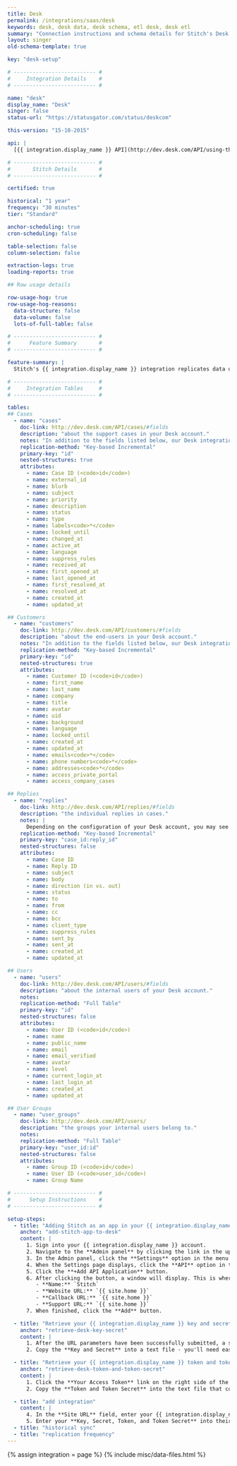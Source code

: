 ```yaml
---
title: Desk
permalink: /integrations/saas/desk
keywords: desk, desk data, desk schema, etl desk, desk etl
summary: "Connection instructions and schema details for Stitch's Desk integration."
layout: singer
old-schema-template: true

key: "desk-setup"

# -------------------------- #
#     Integration Details    #
# -------------------------- #

name: "desk"
display_name: "Desk"
singer: false
status-url: "https://statusgator.com/status/deskcom"

this-version: "15-10-2015"

api: |
  [{{ integration.display_name }} API](http://dev.desk.com/API/using-the-api/#general){:target="new"}

# -------------------------- #
#       Stitch Details       #
# -------------------------- #

certified: true

historical: "1 year"
frequency: "30 minutes"
tier: "Standard"

anchor-scheduling: true
cron-scheduling: false

table-selection: false
column-selection: false

extraction-logs: true
loading-reports: true

## Row usage details

row-usage-hog: true
row-usage-hog-reasons:
  data-structure: false
  data-volume: false
  lots-of-full-table: false

# -------------------------- #
#      Feature Summary       #
# -------------------------- #

feature-summary: |
  Stitch's {{ integration.display_name }} integration replicates data using the {{ integration.api | flatify | strip }}. Refer to the [Schema](#schema) section for a list of objects available for replication.

# -------------------------- #
#     Integration Tables     #
# -------------------------- #

tables:
## Cases
  - name: "cases"
    doc-link: http://dev.desk.com/API/cases/#fields
    description: "about the support cases in your Desk account."
    notes: "In addition to the fields listed below, our Desk integration will also include any custom fields."
    replication-method: "Key-based Incremental"
    primary-key: "id"
    nested-structures: true
    attributes:
      - name: Case ID (<code>id</code>)
      - name: external_id
      - name: blurb
      - name: subject
      - name: priority
      - name: description
      - name: status
      - name: type
      - name: labels<code>*</code>
      - name: locked_until
      - name: changed_at
      - name: active_at
      - name: language
      - name: suppress_rules
      - name: received_at
      - name: first_opened_at
      - name: last_opened_at
      - name: first_resolved_at
      - name: resolved_at
      - name: created_at
      - name: updated_at

## Customers
  - name: "customers"
    doc-link: http://dev.desk.com/API/customers/#fields
    description: "about the end-users in your Desk account."
    notes: "In addition to the fields listed below, our Desk integration will also include any custom fields."
    replication-method: "Key-based Incremental"
    primary-key: "id"
    nested-structures: true
    attributes:
      - name: Customer ID (<code>id</code>)
      - name: first_name
      - name: last_name
      - name: company
      - name: title
      - name: avatar
      - name: uid
      - name: background
      - name: language
      - name: locked_until
      - name: created_at
      - name: updated_at
      - name: emails<code>*</code>
      - name: phone numbers<code>*</code>
      - name: addresses<code>*</code>
      - name: access_private_portal
      - name: access_company_cases

## Replies
  - name: "replies"
    doc-link: http://dev.desk.com/API/replies/#fields
    description: "the individual replies in cases."
    notes: |
      Depending on the configuration of your Desk account, you may see more fields in this table than what's listed here. For example: Tweet fields. 
    replication-method: "Key-based Incremental"
    primary-key: "case_id:reply_id"
    nested-structures: false
    attributes:
      - name: Case ID
      - name: Reply ID
      - name: subject
      - name: body
      - name: direction (in vs. out)
      - name: status
      - name: to
      - name: from
      - name: cc
      - name: bcc
      - name: client_type
      - name: suppress_rules
      - name: sent_by
      - name: sent_at
      - name: created_at
      - name: updated_at

## Users
  - name: "users"
    doc-link: http://dev.desk.com/API/users/#fields
    description: "about the internal users of your Desk account."
    notes: 
    replication-method: "Full Table"
    primary-key: "id"
    nested-structures: false
    attributes:
      - name: User ID (<code>id</code>)
      - name: name
      - name: public_name
      - name: email
      - name: email_verified
      - name: avatar
      - name: level
      - name: current_login_at
      - name: last_login_at
      - name: created_at
      - name: updated_at

## User Groups
  - name: "user_groups"
    doc-link: http://dev.desk.com/API/users/
    description: "the groups your internal users belong to."
    notes: 
    replication-method: "Full Table"
    primary-key: "user_id:id"
    nested-structures: false
    attributes:
      - name: Group ID (<code>id</code>)
      - name: User ID (<code>user_id</code>)
      - name: Group Name

# -------------------------- #
#      Setup Instructions    #
# -------------------------- #

setup-steps:
  - title: "Adding Stitch as an app in your {{ integration.display_name }} account"
    anchor: "add-stitch-app-to-desk"
    content: |
      1. Sign into your {{ integration.display_name }} account.
      2. Navigate to the **Admin panel** by clicking the link in the upper left section of the Agent interface.
      3. In the Admin panel, click the **Settings** option in the menu at the top of the window. 
      4. When the Settings page displays, click the **API** option in the menu that appears on the left side of the window.
      5. Click the **+Add API Application** button.
      6. After clicking the button, a window will display. This is where the initial parameters for the API application are set. Complete the fields as follows:
         - **Name:** `Stitch`
         - **Website URL:** `{{ site.home }}`
         - **Callback URL:** `{{ site.home }}`
         - **Support URL:** `{{ site.home }}`
      7. When finished, click the **Add** button.

  - title: "Retrieve your {{ integration.display_name }} key and secret"
    anchor: "retrieve-desk-key-secret"
    content: |
      1. After the URL parameters have been successfully submitted, a screen detailing the parameters, key, and secret will display.
      2. Copy the **Key and Secret** into a text file - you'll need easy access to them to complete the setup.

  - title: "Retrieve your {{ integration.display_name }} token and token secret"
    anchor: "retrieve-desk-token-and-token-secret"
    content: |
      1. Click the **Your Access Token** link on the right side of the **API Application** page. A window containing your Token and Token Secret will display.
      2. Copy the **Token and Token Secret** into the text file that contains your Key and Secret. Be careful not to mix up the Secret and Token Secret or you'll encounter errors when saving the integration in Stitch.  

  - title: "add integration"
    content: |
      4. In the **Site URL** field, enter your {{ integration.display_name }}.com website address. For example: `https://stitch.desk.com`
      5. Enter your **Key, Secret, Token, and Token Secret** into their respective fields.
  - title: "historical sync"
  - title: "replication frequency"
---
```

{% assign integration = page %}
{% include misc/data-files.html %}